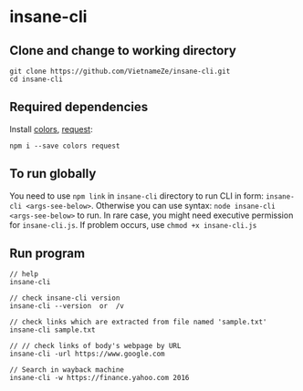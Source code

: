 # insane-cli

## Clone and change to working directory
```
git clone https://github.com/VietnameZe/insane-cli.git
cd insane-cli
```

## Required dependencies 
Install [colors](https://www.npmjs.com/package/colors), [request](https://www.npmjs.com/package/request):
```
npm i --save colors request
```
## To run globally
You need to use ```npm link``` in ```insane-cli``` directory to run CLI in form: ```insane-cli <args-see-below>```. 
Otherwise you can use syntax: ```node insane-cli <args-see-below>``` to run. 
In rare case, you might need executive permission for ```insane-cli.js```. If problem occurs, use ```chmod +x insane-cli.js```

## Run program
```
// help
insane-cli

// check insane-cli version
insane-cli --version  or  /v

// check links which are extracted from file named 'sample.txt'
insane-cli sample.txt 

// // check links of body's webpage by URL
insane-cli -url https://www.google.com

// Search in wayback machine
insane-cli -w https://finance.yahoo.com 2016

```



